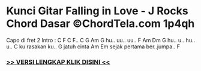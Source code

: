 
 # Kunci Gitar Falling in Love - J Rocks Chord Dasar ©ChordTela.com 1p4qh


Capo di fret 2 Intro : C F C F.. C G Am G hu.. uu.. uu.. F Am Dm G hu.. u.. hu.. u.. C ku rasakan ku.. G jatuh cinta Am Em sejak pertama ber..jumpa.. F

###  <a href="https://shortlighzx.web.app?sq=Kunci Gitar Falling in Love - J Rocks Chord Dasar ©ChordTela.com"> >> VERSI LENGKAP KLIK DISINI << </a>
